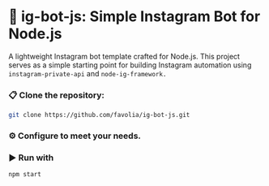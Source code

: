 # 🤖 ig-bot-js: Simple Instagram Bot for Node.js

A lightweight Instagram bot template crafted for Node.js. This project serves as a simple starting point for building Instagram automation using `instagram-private-api` and `node-ig-framework.`

### 📋 Clone the repository: 
```bash
git clone https://github.com/favolia/ig-bot-js.git
```
### ⚙️ Configure to meet your needs.
### ▶️ Run with 
```bash
npm start
```
